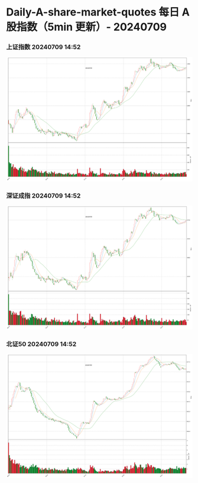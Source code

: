 
# Daily-A-share-market-quotes 每日 A 股指数（5min 更新）- 20240709

### 上证指数 20240709 14:52
![](./fig/2024/7/20240709-sh000001.png)

### 深证成指 20240709 14:52
![](./fig/2024/7/20240709-sz399001.png)

### 北证50 20240709 14:52
![](./fig/2024/7/20240709-bj899050.png)
